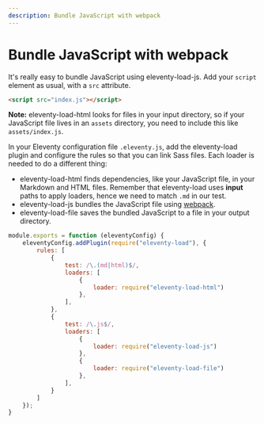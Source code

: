 ```yaml
---
description: Bundle JavaScript with webpack
---
```


# Bundle JavaScript with webpack

It's really easy to bundle JavaScript using eleventy-load-js. Add your `script` element as usual, with a `src` attribute.

```html
<script src="index.js"></script>
```

**Note:** eleventy-load-html looks for files in your input directory, so if your JavaScript file lives in an `assets` directory, you need to include this like `assets/index.js`.

In your Eleventy configuration file `.eleventy.js`, add the eleventy-load plugin and configure the rules so that you can link Sass files. Each loader is needed to do a different thing:

- eleventy-load-html finds dependencies, like your JavaScript file, in your Markdown and HTML files. Remember that eleventy-load uses **input** paths to apply loaders, hence we need to match `.md` in our test.
- eleventy-load-js bundles the JavaScript file using [webpack](https://webpack.js.org/).
- eleventy-load-file saves the bundled JavaScript to a file in your output directory.

```js
module.exports = function (eleventyConfig) {
    eleventyConfig.addPlugin(require("eleventy-load"), {
        rules: [
            {
                test: /\.(md|html)$/,
                loaders: [
                    {
                        loader: require("eleventy-load-html")
                    },
                ],
            },
            {
                test: /\.js$/,
                loaders: [
                    {
                        loader: require("eleventy-load-js")
                    },
                    {
                        loader: require("eleventy-load-file")
                    },
                ],
            }
        ]
    });
}
```